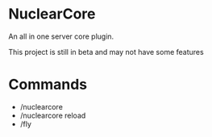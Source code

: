 # NuclearCore
An all in one server core plugin.

This project is still in beta and may not have some features

# Commands
+ /nuclearcore
+ /nuclearcore reload
+ /fly
